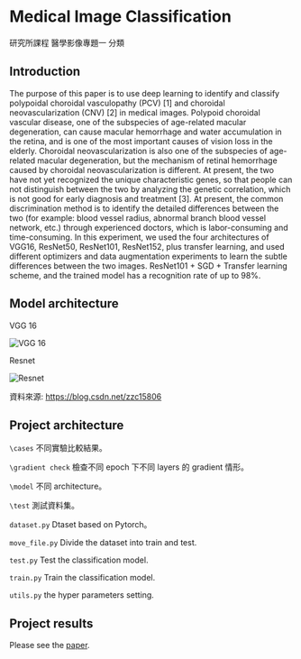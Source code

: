 # Medical Image Classification
研究所課程 醫學影像專題一  分類

## Introduction

The purpose of this paper is to use deep learning to identify and classify polypoidal choroidal vasculopathy (PCV) [1] and choroidal neovascularization (CNV) [2] in medical images. Polypoid choroidal vascular disease, one of the subspecies of age-related macular degeneration, can cause macular hemorrhage and water accumulation in the retina, and is one of the most important causes of vision loss in the elderly. Choroidal neovascularization is also one of the subspecies of age-related macular degeneration, but the mechanism of retinal hemorrhage caused by choroidal neovascularization is different. At present, the two have not yet recognized the unique characteristic genes, so that people can not distinguish between the two by analyzing the genetic correlation, which is not good for early diagnosis and treatment [3]. At present, the common discrimination method is to identify the detailed differences between the two (for example: blood vessel radius, abnormal branch blood vessel network, etc.) through experienced doctors, which is labor-consuming and time-consuming. In this experiment, we used the four architectures of VGG16, ResNet50, ResNet101, ResNet152, plus transfer learning, and used different optimizers and data augmentation experiments to learn the subtle differences between the two images. ResNet101 + SGD + Transfer learning scheme, and the trained model has a recognition rate of up to 98%. 

## Model architecture
VGG 16

![VGG 16](https://github.com/kent1201/Medical-Image-Classification/blob/main/VGG16.png)

Resnet

![Resnet](https://github.com/kent1201/Medical-Image-Classification/blob/main/Resnet.png)

資料來源: https://blog.csdn.net/zzc15806

## Project architecture

`\cases` 不同實驗比較結果。

`\gradient check` 檢查不同 epoch 下不同 layers 的 gradient 情形。

`\model` 不同 architecture。

`\test` 測試資料集。

`dataset.py` Dtaset based on Pytorch。

`move_file.py` Divide the dataset into train and test.

`test.py` Test the classification model.

`train.py` Train the classification model.

`utils.py` the hyper parameters setting.

## Project results

Please see the [paper](https://github.com/kent1201/Medical-Image-Classification/blob/main/MI_Proj1_team3.pdf).

